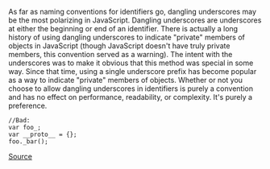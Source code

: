 As far as naming conventions for identifiers go, dangling underscores may be the most polarizing in JavaScript. Dangling underscores are underscores at either the beginning or end of an identifier.
There is actually a long history of using dangling underscores to indicate "private" members of objects in JavaScript (though JavaScript doesn't have truly private members, this convention served as a warning). The intent with the underscores was to make it obvious that this method was special in some way. Since that time, using a single underscore prefix has become popular as a way to indicate "private" members of objects. Whether or not you choose to allow dangling underscores in identifiers is purely a convention and has no effect on performance, readability, or complexity. It's purely a preference.

```
//Bad:
var foo_;
var __proto__ = {};
foo._bar(); 

```

[Source](http://eslint.org/docs/rules/no-underscore-dangle)

